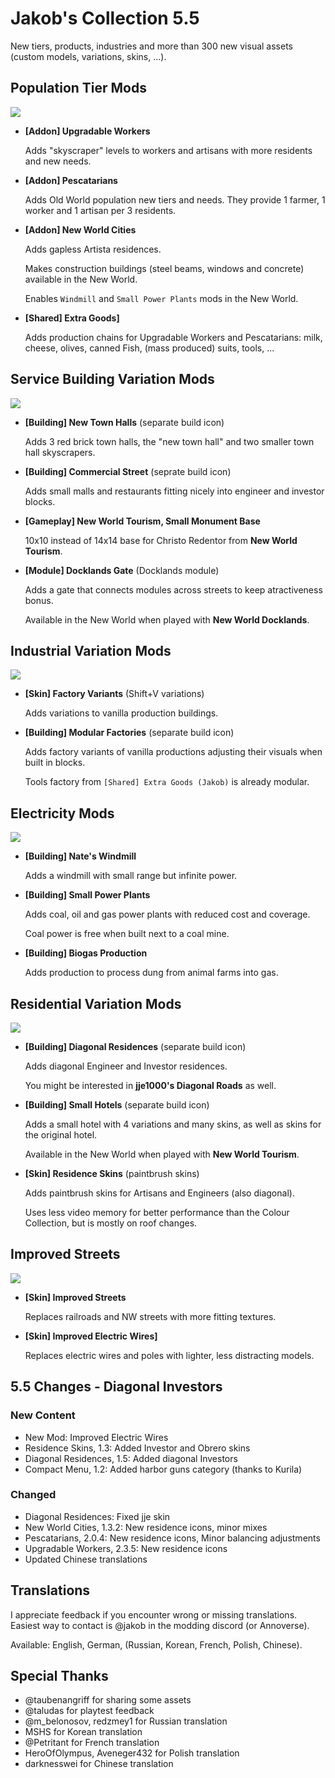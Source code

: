 # Jakob's Collection 5.5

New tiers, products, industries and more than 300 new visual assets (custom models, variations, skins, ...).

## Population Tier Mods

![](https://github.com/jakobharder/anno-1800-jakobs-mods/raw/main/doc/population-tiers.jpg)

- **[Addon] Upgradable Workers**

  Adds "skyscraper" levels to workers and artisans with more residents and new needs.


- **[Addon] Pescatarians**

  Adds Old World population new tiers and needs. They provide 1 farmer, 1 worker and 1 artisan per 3 residents.

- **[Addon\] New World Cities**

  Adds gapless Artista residences.
  
  Makes construction buildings (steel beams, windows and concrete) available in the New World.

  Enables `Windmill` and `Small Power Plants` mods in the New World.

- **[Shared] Extra Goods]**

  Adds production chains for Upgradable Workers and Pescatarians: milk, cheese, olives, canned Fish, (mass produced) suits, tools, ...

## Service Building Variation Mods

![](https://github.com/jakobharder/anno-1800-jakobs-mods/raw/main/doc/public-variations.jpg)

- **[Building] New Town Halls**
  (separate build icon)

  Adds 3 red brick town halls, the "new town hall" and two smaller town hall skyscrapers.

- **[Building] Commercial Street**
  (seprate build icon)

  Adds small malls and restaurants fitting nicely into engineer and investor blocks. 

- **[Gameplay] New World Tourism, Small Monument Base**

  10x10 instead of 14x14 base for Christo Redentor from **New World Tourism**.

- **[Module\] Docklands Gate**
  (Docklands module)

  Adds a gate that connects modules across streets to keep atractiveness bonus.

  Available in the New World when played with **New World Docklands**.
  
## Industrial Variation Mods

![](https://github.com/jakobharder/anno-1800-jakobs-mods/raw/main/doc/industrial-variations.jpg)

- **[Skin] Factory Variants**
  (Shift+V variations)

  Adds variations to vanilla production buildings.

- **[Building] Modular Factories**
  (separate build icon)

  Adds factory variants of vanilla productions adjusting their visuals when built in blocks.

  Tools factory from `[Shared] Extra Goods (Jakob)` is already modular.

## Electricity Mods

![](https://github.com/jakobharder/anno-1800-jakobs-mods/raw/main/doc/electricity.jpg)

- **[Building] Nate's Windmill**

  Adds a windmill with small range but infinite power.

- **[Building\] Small Power Plants**

  Adds coal, oil and gas power plants with reduced cost and coverage.

  Coal power is free when built next to a coal mine.

- **[Building] Biogas Production**

  Adds production to process dung from animal farms into gas.

## Residential Variation Mods

![](https://github.com/jakobharder/anno-1800-jakobs-mods/raw/main/doc/residential-variations.jpg)

- **[Building\] Diagonal Residences**
  (separate build icon)

  Adds diagonal Engineer and Investor residences.

  You might be interested in **jje1000's Diagonal Roads** as well.

- **[Building\] Small Hotels**
  (separate build icon)

  Adds a small hotel with 4 variations and many skins, as well as skins for the original hotel.

  Available in the New World when played with **New World Tourism**.

- **[Skin] Residence Skins**
  (paintbrush skins)

  Adds paintbrush skins for Artisans and Engineers (also diagonal).

  Uses less video memory for better performance than the Colour Collection, but is mostly on roof changes.

## Improved Streets

![](https://github.com/jakobharder/anno-1800-jakobs-mods/raw/main/doc/streets.jpg)
  
- **[Skin] Improved Streets**

  Replaces railroads and NW streets with more fitting textures.

- **[Skin] Improved Electric Wires]**

  Replaces electric wires and poles with lighter, less distracting models.

## 5.5 Changes - Diagonal Investors

### New Content

- New Mod: Improved Electric Wires
- Residence Skins, 1.3: Added Investor and Obrero skins
- Diagonal Residences, 1.5: Added diagonal Investors
- Compact Menu, 1.2: Added harbor guns category (thanks to Kurila)

### Changed

- Diagonal Residences: Fixed jje skin
- New World Cities, 1.3.2: New residence icons, minor mixes
- Pescatarians, 2.0.4: New residence icons, Minor balancing adjustments
- Upgradable Workers, 2.3.5: New residence icons
- Updated Chinese translations

## Translations

I appreciate feedback if you encounter wrong or missing translations.
Easiest way to contact is @jakob in the modding discord (or Annoverse).

Available: English, German, (Russian, Korean, French, Polish, Chinese).

## Special Thanks

- @taubenangriff for sharing some assets
- @taludas for playtest feedback
- @m_belonosov, redzmey1 for Russian translation
- MSHS for Korean translation
- @Petritant for French translation
- HeroOfOlympus, Aveneger432 for Polish translation
- darknesswei for Chinese translation
